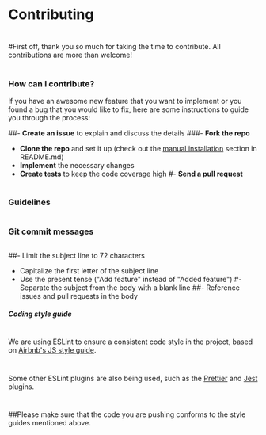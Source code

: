# Contributing
#
#First off, thank you so much for taking the time to contribute. All contributions are more than welcome!
#
### How can I contribute?

If you have an awesome new feature that you want to implement or you found a bug that you would like to fix, here are some instructions to guide you through the process:

##- **Create an issue** to explain and discuss the details
###- **Fork the repo**
- **Clone the repo** and set it up (check out the [manual installation](https://github.com/hagopj13/node-express-boilerplate#manual-installation) section in README.md)
- **Implement** the necessary changes
- **Create tests** to keep the code coverage high
#- **Send a pull request**
#
### Guidelines
#
### Git commit messages
##
##- Limit the subject line to 72 characters
- Capitalize the first letter of the subject line
- Use the present tense ("Add feature" instead of "Added feature")
#- Separate the subject from the body with a blank line
##- Reference issues and pull requests in the body

##### Coding style guide
#
We are using ESLint to ensure a consistent code style in the project, based on [Airbnb's JS style guide](https://github.com/airbnb/javascript/tree/master/packages/eslint-config-airbnb-base).
#
Some other ESLint plugins are also being used, such as the [Prettier](https://github.com/prettier/eslint-plugin-prettier) and [Jest](https://github.com/jest-community/eslint-plugin-jest) plugins.
#
##Please make sure that the code you are pushing conforms to the style guides mentioned above.
